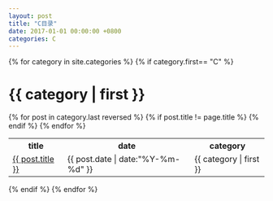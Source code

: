 ```yaml
---
layout: post
title: "C目录"
date: 2017-01-01 00:00:00 +0800
categories: C
---
```


{% for category in site.categories %}
{% if category.first== "C" %}
# {{ category | first }}
<table>
	<tr>
		<th>title</th>
		<th>date</th>	
		<th>category</th>
	</tr>
	{% for post in category.last reversed %}
		{% if post.title != page.title %}
			<tr>
				<td><a href="{{ post.url }}">{{ post.title }}</a></td>
				<td>{{ post.date | date:"%Y-%m-%d" }}</td>
				<td>{{ category | first }}</td>
			</tr>
		{% endif %}
	{% endfor %}
</table>
{% endif %}
{% endfor %}
